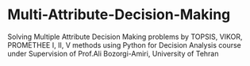 # Multi-Attribute-Decision-Making
Solving Multiple Attribute Decision Making problems by TOPSIS, VIKOR,  PROMETHEE I, II, V methods using Python for Decision Analysis course under Supervision of Prof.Ali Bozorgi-Amiri, University of Tehran
